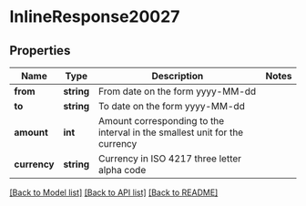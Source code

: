 # InlineResponse20027

## Properties
Name | Type | Description | Notes
------------ | ------------- | ------------- | -------------
**from** | **string** | From date on the form yyyy-MM-dd | 
**to** | **string** | To date on the form yyyy-MM-dd | 
**amount** | **int** | Amount corresponding to the interval in the smallest unit for the currency | 
**currency** | **string** | Currency in ISO 4217 three letter alpha code | 

[[Back to Model list]](../README.md#documentation-for-models) [[Back to API list]](../README.md#documentation-for-api-endpoints) [[Back to README]](../README.md)



